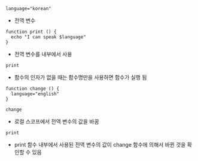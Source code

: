 ```
language="korean"
```
- 전역 변수

```
function print () {
  echo "I can speak $language"
}
```
- 전역 변수를 내부에서 사용

```
print
```
- 함수의 인자가 없을 때는 함수명만을 사용하면 함수가 실행 됨

```
function change () {
  language="english"
}
```

```
change
```
- 로컬 스코프에서 전역 변수의 값을 바꿈

```
print
```
- print 함수 내부에서 사용된 전역 변수의 값이 change 함수에 의해서 바뀐 것을 확인할 수 있음